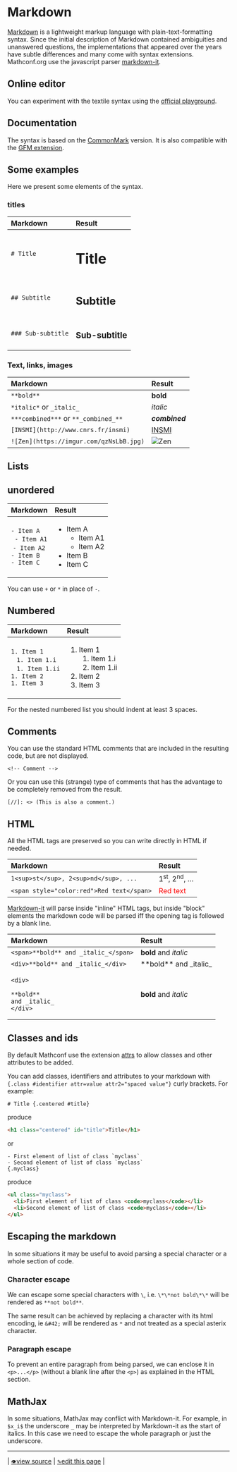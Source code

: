 # Markdown

[Markdown](https://en.wikipedia.org/wiki/Markdown) is a lightweight markup language with plain-text-formatting syntax.
Since the initial description of Markdown contained ambiguities and unanswered questions, the implementations that appeared over the years have subtle differences and many come with syntax extensions.
Mathconf.org use the javascript parser [markdown-it](https://github.com/markdown-it/markdown-it).

## Online editor

You can experiment with the textile syntax using the [official playground](https://markdown-it.github.io/).

## Documentation

The syntax is based on the [CommonMark](https://commonmark.org/help/) version.
It is also compatible with the [GFM extension](https://guides.github.com/features/mastering-markdown/).

## Some examples

Here we present some elements of the syntax.

### titles

| Markdown           | Result                |
|:-------------------|:----------------------|
| `# Title`          | <h1>Title</h1>        |
| `## Subtitle`      | <h2>Subtitle</h2>     |
| `### Sub-subtitle` | <h3>Sub-subtitle</h3> |

### Text, links, images

| Markdown                                | Result                                              |
|:----------------------------------------|:----------------------------------------------------|
| `**bold**`                              | <strong>bold</strong>                               |
| `*italic*` or  `_italic_`               | <em>italic</em>                                     |
| `***combined***` or `**_combined_**`    | <strong><em>combined</em></strong>                  |
| `[INSMI](http://www.cnrs.fr/insmi)`     | <a href="http://www.cnrs.fr/insmi">INSMI</a>        |
| `![Zen](https://imgur.com/qzNsLbB.jpg)` | <img src="https://imgur.com/qzNsLbB.jpg" alt="Zen"> |

## Lists

## unordered

| Markdown                                                                                   | Result                                                                                           |
|:-------------------------------------------------------------------------------------------|:-------------------------------------------------------------------------------------------------|
| `- Item A`<br>&nbsp;&nbsp;`- Item A1`<br>&nbsp;`- Item A2`<br>`- Item B`<br>`- Item C`<br> | <ul><li>Item A <ul><li>Item A1</li><li>Item A2</li></ul></li><li>Item B</li><li>Item C</li></ul> |

You can use `+` or `*` in place of `-`.

## Numbered

| Markdown                                                                                                             | Result                                                                                              |
|:---------------------------------------------------------------------------------------------------------------------|:----------------------------------------------------------------------------------------------------|
| `1. Item 1`<br>&nbsp;&nbsp;&nbsp;`1. Item 1.i`<br>&nbsp;&nbsp;&nbsp;`1. Item 1.ii`<br>`1. Item 2`<br>`1. Item 3`<br> | <ol><li>Item 1 <ol><li>Item 1.i</li><li>Item 1.ii</li></ol></li><li>Item 2</li><li>Item 3</li></ol> |

For the nested numbered list you should indent at least 3 spaces.

## Comments

You can use the standard HTML comments that are included in the resulting code, but are not displayed.

```
<!-- Comment -->
```

Or you can use this (strange) type of comments that has the advantage to be completely removed from the result.

```
[//]: <> (This is also a comment.)
```

## HTML

All the HTML tags are preserved so you can write directly in HTML if needed.

| Markdown                                  | Result                                  |
|:------------------------------------------|:----------------------------------------|
| `1<sup>st</sup>, 2<sup>nd</sup>, ...`     | 1<sup>st</sup>, 2<sup>nd</sup>, &#8230; |
| `<span style="color:red">Red text</span>` | <span style="color:red">Red text</span> |

[Markdown-it](https://github.com/markdown-it/markdown-it) will parse inside "inline" HTML tags, but inside "block" elements the markdown code will be parsed iff the opening tag is followed by a blank line.

| Markdown                                  | Result                                                   |
|:------------------------------------------|:---------------------------------------------------------|
| `<span>**bold** and _italic_</span>`      | <span><b>bold</b> and <em>italic</em></span>             |
| `<div>**bold** and _italic_</div>`        | <div>&#42;&#42;bold&#42;&#42; and &#95;italic&#95;</div> |
| <pre><code>&lt;div><br style="display: inline;"><br style="display: inline;">&#42;&#42;bold&#42;&#42; and &#95;italic&#95;<br style="display: inline;">&lt;/div></code></pre> | <div><b>bold</b> and <em>italic</em></div> |

## Classes and ids

By default Mathconf use the extension [attrs](https://github.com/arve0/markdown-it-attrs) to allow classes and other attributes to be added.

You can add classes, identifiers and attributes to your markdown with `{.class #identifier attr=value attr2="spaced value"}` curly brackets. For example:

```
# Title {.centered #title}
```
produce
```html
<h1 class="centered" id="title">Title</h1>
```

or

```
- First element of list of class `myclass`
- Second element of list of class `myclass`
{.myclass}
```
produce
```html
<ul class="myclass">
  <li>First element of list of class <code>myclass</code></li>
  <li>Second element of list of class <code>myclass</code></li>
</ul>
```

## Escaping the markdown

In some situations it may be useful to avoid parsing a special character or a whole section of code.

### Character escape

We can escape some special characters with `\`, i.e. `\*\*not bold\*\*` will be rendered as `**not bold**`.

The same result can be achieved by replacing a character with its html encoding, ie `&#42;` will be rendered as `*` and not treated as a special asterix character.

### Paragraph escape

To prevent an entire paragraph from being parsed, we can enclose it in `<p>...</p>` (without a blank line after the `<p>`) as explained in the HTML section.

## MathJax

In some situations, MathJax may conflict with Markdown-it. For example, in `$x_i$` the underscore `_` may be interpreted by Markdown-it as the start of italics. In this case we need to escape the whole paragraph or just the underscore.

---
| [<small>👁</small>view source](https://github.com/mathconf/help/blob/master/markdown.md) | [<small>✎</small>edit this page](https://github.com/mathconf/help/edit/master/markdown.md) |
